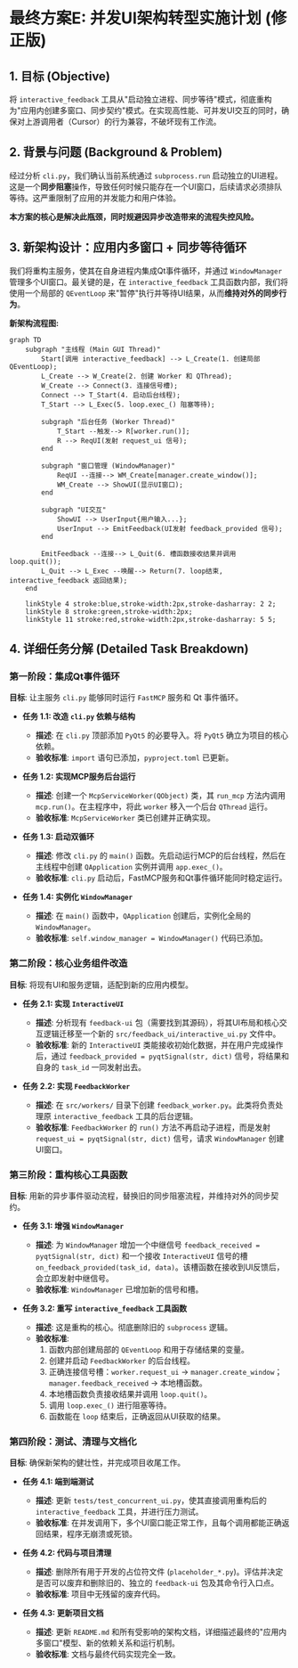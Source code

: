 # 最终方案E: 并发UI架构转型实施计划 (修正版)

## 1. 目标 (Objective)
将 `interactive_feedback` 工具从"启动独立进程、同步等待"模式，彻底重构为"应用内创建多窗口、同步契约"模式。在实现高性能、可并发UI交互的同时，确保对上游调用者（Cursor）的行为兼容，不破坏现有工作流。

## 2. 背景与问题 (Background & Problem)
经过分析 `cli.py`，我们确认当前系统通过 `subprocess.run` 启动独立的UI进程。这是一个**同步阻塞**操作，导致任何时候只能存在一个UI窗口，后续请求必须排队等待。这严重限制了应用的并发能力和用户体验。

**本方案的核心是解决此瓶颈，同时规避因异步改造带来的流程失控风险。**

## 3. 新架构设计：应用内多窗口 + 同步等待循环

我们将重构主服务，使其在自身进程内集成Qt事件循环，并通过 `WindowManager` 管理多个UI窗口。最关键的是，在 `interactive_feedback` 工具函数内部，我们将使用一个局部的 `QEventLoop` 来"暂停"执行并等待UI结果，从而**维持对外的同步行为**。

**新架构流程图:**
```mermaid
graph TD
    subgraph "主线程 (Main GUI Thread)"
        Start[调用 interactive_feedback] --> L_Create(1. 创建局部 QEventLoop);
        L_Create --> W_Create(2. 创建 Worker 和 QThread);
        W_Create --> Connect(3. 连接信号槽);
        Connect --> T_Start(4. 启动后台线程);
        T_Start --> L_Exec(5. loop.exec_() 阻塞等待);
        
        subgraph "后台任务 (Worker Thread)"
            T_Start --触发--> R[worker.run()];
            R --> ReqUI(发射 request_ui 信号);
        end

        subgraph "窗口管理 (WindowManager)"
            ReqUI --连接--> WM_Create[manager.create_window()];
            WM_Create --> ShowUI(显示UI窗口);
        end

        subgraph "UI交互"
            ShowUI --> UserInput{用户输入...};
            UserInput --> EmitFeedback(UI发射 feedback_provided 信号);
        end
        
        EmitFeedback --连接--> L_Quit(6. 槽函数接收结果并调用 loop.quit());
        L_Quit --> L_Exec --唤醒--> Return(7. loop结束, interactive_feedback 返回结果);
    end

    linkStyle 4 stroke:blue,stroke-width:2px,stroke-dasharray: 2 2;
    linkStyle 8 stroke:green,stroke-width:2px;
    linkStyle 11 stroke:red,stroke-width:2px,stroke-dasharray: 5 5;
```

## 4. 详细任务分解 (Detailed Task Breakdown)

### 第一阶段：集成Qt事件循环
**目标**: 让主服务 `cli.py` 能够同时运行 `FastMCP` 服务和 Qt 事件循环。

- **任务 1.1: 改造 `cli.py` 依赖与结构**
  - **描述**: 在 `cli.py` 顶部添加 `PyQt5` 的必要导入。将 `PyQt5` 确立为项目的核心依赖。
  - **验收标准**: `import` 语句已添加，`pyproject.toml` 已更新。

- **任务 1.2: 实现MCP服务后台运行**
  - **描述**: 创建一个 `McpServiceWorker(QObject)` 类，其 `run_mcp` 方法内调用 `mcp.run()`。在主程序中，将此 `worker` 移入一个后台 `QThread` 运行。
  - **验收标准**: `McpServiceWorker` 类已创建并正确实现。

- **任务 1.3: 启动双循环**
  - **描述**: 修改 `cli.py` 的 `main()` 函数。先启动运行MCP的后台线程，然后在主线程中创建 `QApplication` 实例并调用 `app.exec_()`。
  - **验收标准**: `cli.py` 启动后，FastMCP服务和Qt事件循环能同时稳定运行。

- **任务 1.4: 实例化 `WindowManager`**
  - **描述**: 在 `main()` 函数中，`QApplication` 创建后，实例化全局的 `WindowManager`。
  - **验收标准**: `self.window_manager = WindowManager()` 代码已添加。

### 第二阶段：核心业务组件改造
**目标**: 将现有UI和服务逻辑，适配到新的应用内模型。

- **任务 2.1: 实现 `InteractiveUI`**
  - **描述**: 分析现有 `feedback-ui` 包（需要找到其源码），将其UI布局和核心交互逻辑迁移至一个新的 `src/feedback_ui/interactive_ui.py` 文件中。
  - **验收标准**: 新的 `InteractiveUI` 类能接收初始化数据，并在用户完成操作后，通过 `feedback_provided = pyqtSignal(str, dict)` 信号，将结果和自身的 `task_id` 一同发射出去。

- **任务 2.2: 实现 `FeedbackWorker`**
  - **描述**: 在 `src/workers/` 目录下创建 `feedback_worker.py`。此类将负责处理原 `interactive_feedback` 工具的后台逻辑。
  - **验收标准**: `FeedbackWorker` 的 `run()` 方法不再启动子进程，而是发射 `request_ui = pyqtSignal(str, dict)` 信号，请求 `WindowManager` 创建UI窗口。

### 第三阶段：重构核心工具函数
**目标**: 用新的异步事件驱动流程，替换旧的同步阻塞流程，并维持对外的同步契约。

- **任务 3.1: 增强 `WindowManager`**
  - **描述**: 为 `WindowManager` 增加一个中继信号 `feedback_received = pyqtSignal(str, dict)` 和一个接收 `InteractiveUI` 信号的槽 `on_feedback_provided(task_id, data)`。该槽函数在接收到UI反馈后，会立即发射中继信号。
  - **验收标准**: `WindowManager` 已增加新的信号和槽。

- **任务 3.2: 重写 `interactive_feedback` 工具函数**
  - **描述**: 这是重构的核心。彻底删除旧的 `subprocess` 逻辑。
  - **验收标准**:
    1.  函数内部创建局部的 `QEventLoop` 和用于存储结果的变量。
    2.  创建并启动 `FeedbackWorker` 的后台线程。
    3.  正确连接信号槽：`worker.request_ui` -> `manager.create_window`；`manager.feedback_received` -> 本地槽函数。
    4.  本地槽函数负责接收结果并调用 `loop.quit()`。
    5.  调用 `loop.exec_()` 进行阻塞等待。
    6.  函数能在 `loop` 结束后，正确返回从UI获取的结果。

### 第四阶段：测试、清理与文档化
**目标**: 确保新架构的健壮性，并完成项目收尾工作。

- **任务 4.1: 端到端测试**
  - **描述**: 更新 `tests/test_concurrent_ui.py`，使其直接调用重构后的 `interactive_feedback` 工具，并进行压力测试。
  - **验收标准**: 在并发调用下，多个UI窗口能正常工作，且每个调用都能正确返回结果，程序无崩溃或死锁。

- **任务 4.2: 代码与项目清理**
  - **描述**: 删除所有用于开发的占位符文件 (`placeholder_*.py`)。评估并决定是否可以废弃和删除旧的、独立的 `feedback-ui` 包及其命令行入口点。
  - **验收标准**: 项目中无残留的废弃代码。

- **任务 4.3: 更新项目文档**
  - **描述**: 更新 `README.md` 和所有受影响的架构文档，详细描述最终的"应用内多窗口"模型、新的依赖关系和运行机制。
  - **验收标准**: 文档与最终代码实现完全一致。 